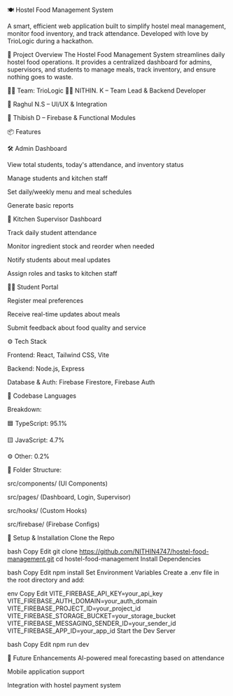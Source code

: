 🍽️ Hostel Food Management System

A smart, efficient web application built to simplify hostel meal management, monitor food inventory, and track attendance. Developed with love by TrioLogic during a hackathon.

🚀 Project Overview
The Hostel Food Management System streamlines daily hostel food operations. It provides a centralized dashboard for admins, supervisors, and students to manage meals, track inventory, and ensure nothing goes to waste.

🧑‍💻 Team: TrioLogic
👨‍💼 NITHIN. K – Team Lead & Backend Developer

🧠 Raghul N.S – UI/UX & Integration

🧰 Thibish D – Firebase & Functional Modules

📦 Features

🛠 Admin Dashboard

View total students, today's attendance, and inventory status

Manage students and kitchen staff

Set daily/weekly menu and meal schedules

Generate basic reports


🍳 Kitchen Supervisor Dashboard

Track daily student attendance

Monitor ingredient stock and reorder when needed

Notify students about meal updates

Assign roles and tasks to kitchen staff


🧑‍🎓 Student Portal

Register meal preferences

Receive real-time updates about meals

Submit feedback about food quality and service


⚙️ Tech Stack

Frontend: React, Tailwind CSS, Vite

Backend: Node.js, Express

Database & Auth: Firebase Firestore, Firebase Auth


🧾 Codebase Languages

Breakdown:

🟦 TypeScript: 95.1%

🟨 JavaScript: 4.7%

⚙️ Other: 0.2%



📂 Folder Structure:

src/components/ (UI Components)

src/pages/ (Dashboard, Login, Supervisor)

src/hooks/ (Custom Hooks)

src/firebase/ (Firebase Configs)



🔧 Setup & Installation
Clone the Repo

bash
Copy
Edit
git clone https://github.com/NITHIN4747/hostel-food-management.git
cd hostel-food-management
Install Dependencies

bash
Copy
Edit
npm install
Set Environment Variables Create a .env file in the root directory and add:

env
Copy
Edit
VITE_FIREBASE_API_KEY=your_api_key
VITE_FIREBASE_AUTH_DOMAIN=your_auth_domain
VITE_FIREBASE_PROJECT_ID=your_project_id
VITE_FIREBASE_STORAGE_BUCKET=your_storage_bucket
VITE_FIREBASE_MESSAGING_SENDER_ID=your_sender_id
VITE_FIREBASE_APP_ID=your_app_id
Start the Dev Server

bash
Copy
Edit
npm run dev



🔮 Future Enhancements
AI-powered meal forecasting based on attendance

Mobile application support

Integration with hostel payment system




